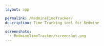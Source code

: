 ```yaml
---
layout: app

permalink: /RedmineTimeTracker/
description: Time Tracking tool for Redmine

screenshots:
  - RedmineTimeTracker/screenshot.png
---
```

